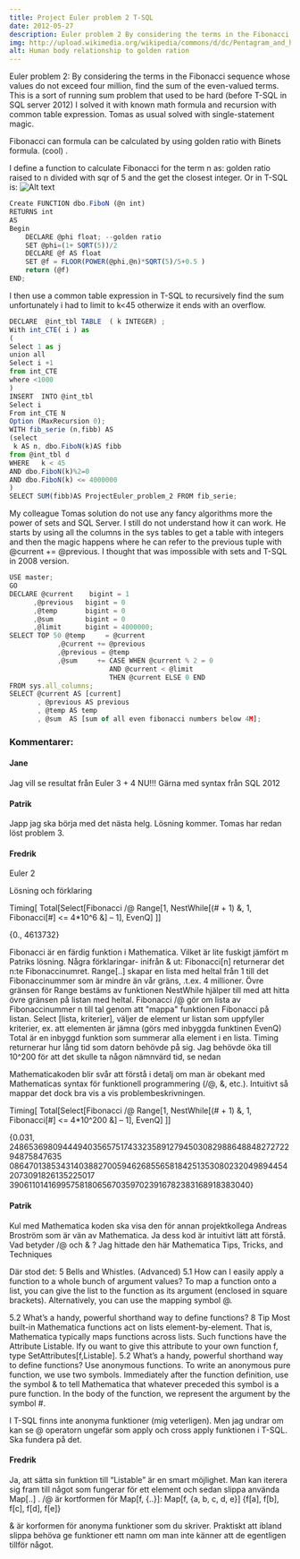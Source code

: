 ```yaml
---
title: Project Euler problem 2 T-SQL
date: 2012-05-27
description: Euler problem 2 By considering the terms in the Fibonacci sequence whose values do not exceed four million, find the sum of the even-valued terms.
img: http://upload.wikimedia.org/wikipedia/commons/d/dc/Pentagram_and_human_body_%28Agrippa%29.jpg
alt: Human body relationship to golden ration
---
```


Euler problem 2: By considering the terms in the Fibonacci sequence whose values do not exceed four million, find the sum of the even-valued terms.
This is a sort of running sum problem that used to be hard (before T-SQL in SQL server 2012) I solved it with known math formula and recursion with common table expression. Tomas as usual solved with single-statement magic.

Fibonacci can formula can be calculated by using golden ratio with Binets formula. (cool) .

I define a function to calculate Fibonacci for the term n as: golden ratio raised to n divided with sqr of 5 and the get the closest integer.
Or in T-SQL is:
![Alt text](http://upload.wikimedia.org/wikipedia/commons/d/dc/Pentagram_and_human_body_%28Agrippa%29.jpg "Human body relationship to golden ration")

```js
Create FUNCTION dbo.FiboN (@n int)
RETURNS int
AS
Begin
	DECLARE @phi float; --golden ratio
	SET @phi=(1+ SQRT(5))/2
	DECLARE @f AS float
	SET @f = FLOOR(POWER(@phi,@n)*SQRT(5)/5+0.5	)
	return (@f)
END;
```
I then use a common table expression in T-SQL to recursively find the sum unfortunately i had to limit to k<45 otherwize it ends with an overflow.

```js
DECLARE	 @int_tbl TABLE  ( k INTEGER) ;
With int_CTE( i ) as
(
Select 1 as j
union all
Select i +1
from int_CTE
where <1000
)
INSERT  INTO @int_tbl
Select i
From int_CTE N
Option (MaxRecursion 0);
WITH fib_serie (n,fibb) AS
(select
 k AS n, dbo.FiboN(k)AS fibb
from @int_tbl d
WHERE   k < 45
AND dbo.FiboN(k)%2=0
AND dbo.FiboN(k) <= 4000000
)
SELECT SUM(fibb)AS ProjectEuler_problem_2 FROM fib_serie;
```
My colleague Tomas solution do not use any fancy algorithms more the power of sets and SQL Server. I still do not understand how it can work. He starts by using all the columns in the sys tables to get a table with integers and then the magic happens where he can refer to the previous tuple with @current += @previous. I thought that was impossible with sets and T-SQL in 2008 version.

```js
USE master;
GO
DECLARE @current    bigint = 1
      ,@previous   bigint = 0
      ,@temp       bigint = 0
      ,@sum        bigint = 0
      ,@limit      bigint = 4000000;
SELECT TOP 50 @temp     = @current
            ,@current += @previous
            ,@previous = @temp
            ,@sum     += CASE WHEN @current % 2 = 0
                         AND @current < @limit
                         THEN @current ELSE 0 END
FROM sys.all_columns;
SELECT @current AS [current]
       , @previous AS previous
       , @temp AS temp
       , @sum  AS [sum of all even fibonacci numbers below 4M];
```

### Kommentarer:

#### Jane
Jag vill se resultat från Euler 3 + 4 NU!!!
Gärna med syntax från SQL 2012

#### Patrik
Japp jag ska börja med det nästa helg. Lösning kommer. Tomas har redan löst problem 3.

#### Fredrik
Euler 2

Lösning och förklaring

Timing[
Total[Select[Fibonacci /@
Range[1, NestWhile[(# + 1) &, 1, Fibonacci[#] <= 4*10^6 &] – 1],
EvenQ]
]]

{0., 4613732}

Fibonacci är en färdig funktion i Mathematica. Vilket är lite fuskigt jämfört m Patriks lösning. Några förklaringar- inifrån & ut:
Fibonacci[n] returnerar det n:te Fibonaccinumret.
Range[..] skapar en lista med heltal från 1 till det Fibonaccinummer som är mindre än vår gräns, .t.ex. 4 millioner. Övre gränsen för Range bestäms av funktionen NestWhile hjälper till med att hitta övre gränsen på listan med heltal.
Fibonacci /@ gör om lista av Fibonaccinummer n till tal genom att "mappa" funktionen Fibonacci på listan.
Select [lista, kriterier], väljer de element ur listan som uppfyller kriterier, ex. att elementen är jämna (görs med inbyggda funktinen EvenQ)
Total är en inbyggd funktion som summerar alla element i en lista.
Timing returnerar hur lång tid som datorn behövde på sig. Jag behövde öka till 10^200 för att det skulle ta någon nämnvärd tid, se nedan

Mathematicakoden blir svår att förstå i detalj om man är obekant med Mathematicas syntax för funktionell programmering (/@, &, etc.). Intuitivt så mappar det dock bra vis a vis problembeskrivningen.

Timing[
Total[Select[Fibonacci /@
Range[1, NestWhile[(# + 1) &, 1, Fibonacci[#] <= 4*10^200 &] – 1],
EvenQ]
]]

{0.031, 2486536980944494035657517433235891279450308298864884827272294875847635\
086470138534314038827005946268556581842513530802320498944542073091826135225017\
39061101416995758180656703597023916782383168918383040}

#### Patrik
Kul med Mathematica koden ska visa den för annan projektkollega Andreas Broström som är vän av Mathematica. Ja dess kod är intuitivt lätt att förstå. Vad betyder /@ och & ?
Jag hittade den här Mathematica Tips, Tricks, and Techniques

Där stod det:
5 Bells and Whistles. (Advanced)
5.1 How can I easily apply a function to a whole bunch of argument values?
To map a function onto a list, you can give the list to the function as its argument (enclosed
in square brackets).
Alternatively, you can use the mapping symbol @.

5.2 What’s a handy, powerful shorthand way to define functions? 8
Tip Most built-in Mathematica functions act on lists element-by-element. That is, Mathematica typically
maps functions across lists. Such functions have the Attribute Listable. Ify ou want to give this attribute
to your own function f, type SetAttributes[f,Listable].
5.2 What’s a handy, powerful shorthand way to define functions?
Use anonymous functions.
To write an anonymous pure function, we use two symbols. Immediately after the function definition,
use the symbol & to tell Mathematica that whatever preceded this symbol is a pure function. In the body of
the function, we represent the argument by the symbol #.

I T-SQL finns inte anonyma funktioner (mig veterligen). Men jag undrar om kan se @ operatorn ungefär som apply och cross apply funktionen i T-SQL. Ska fundera på det.

#### Fredrik
Ja, att sätta sin funktion till “Listable” är en smart möjlighet. Man kan iterera sig fram till något som fungerar för ett element och sedan slippa använda Map[..] .
/@ är kortformen för Map[f, {..}]:
Map[f, {a, b, c, d, e}]
{f[a], f[b], f[c], f[d], f[e]}

& är korformen för anonyma funktioner som du skriver. Praktiskt att ibland slippa behöva ge funktioner ett namn om man inte känner att de egentligen tillför något.